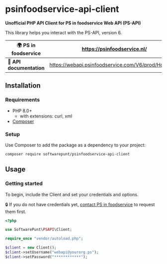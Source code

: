 # psinfoodservice-api-client
**Unofficial PHP API Client for PS in foodservice Web API (PS-API)**

This library helps you interact with the PS-API, version 6.

|🌍 **PS in foodservice**|https://psinfoodservice.nl/|
|---|---|
|📕 **API documentation**|https://webapi.psinfoodservice.com/V6/prod/Home/EN|

## Installation
### Requirements
- PHP 8.0+
  - with extensions: curl, xml 
- [Composer](https://getcomposer.org/)

### Setup
Use Composer to add the package as a dependency to your project:

```shell
composer require softwarepunt/psinfoodservice-api-client
```

## Usage
### Getting started
To begin, include the Client and set your credentials and options. 

🔒 If you do not have credentials yet, [contact PS in foodservice](https://webapi.psinfoodservice.com/V6/prod/Home/EN) to request them first.

```php
<?php

use SoftwarePunt\PSAPI\Client;

require_once "vendor/autoload.php";

$client = new Client();
$client->setUsername("webapi@yourorg.ps");
$client->setPassword("************");
```